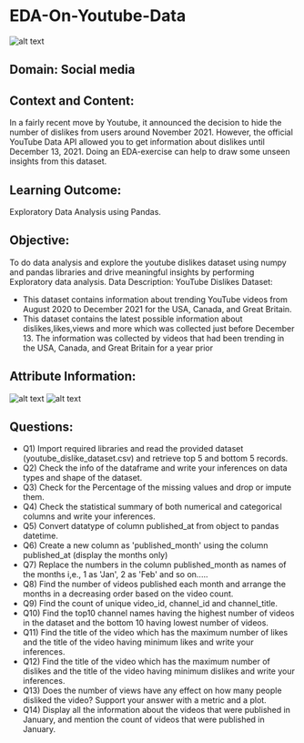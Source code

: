 # EDA-On-Youtube-Data
![alt text](https://user-images.githubusercontent.com/130181481/233555419-911058ff-6e3c-4fee-93de-9502374ceed3.jpeg)
## Domain: Social media
## Context and Content:
In a fairly recent move by Youtube, it announced the decision to hide the
number of dislikes from users around November 2021. However, the official YouTube Data API allowed you to
get information about dislikes until December 13, 2021. Doing an EDA-exercise can help to draw some unseen
insights from this dataset.
## Learning Outcome:
Exploratory Data Analysis using Pandas.
## Objective:
To do data analysis and explore the youtube dislikes dataset using numpy and pandas libraries and drive
meaningful insights by performing Exploratory data analysis.
Data Description:
YouTube Dislikes Dataset:
- This dataset contains information about trending YouTube videos from August 2020 to December 2021
for the USA, Canada, and Great Britain.
- This dataset contains the latest possible information about dislikes,likes,views and more which was
collected just before December 13. The information was collected by videos that had been trending in
the USA, Canada, and Great Britain for a year prior
## Attribute Information:
![alt text](https://user-images.githubusercontent.com/130181481/233554787-9ddfaf90-0247-4313-991d-6bab86ab6354.png)
![alt text](https://user-images.githubusercontent.com/130181481/233555058-08705272-3e6f-4ee8-9380-e1d70856de2e.png)

## Questions:
- Q1) Import required libraries and read the provided dataset (youtube_dislike_dataset.csv) and retrieve top 5 and bottom 5 records.
- Q2) Check the info of the dataframe and write your inferences on data types and shape of the dataset.
- Q3) Check for the Percentage of the missing values and drop or impute them.
- Q4) Check the statistical summary of both numerical and categorical columns and write your inferences.
- Q5) Convert datatype of column published_at from object to pandas datetime.
- Q6) Create a new column as 'published_month' using the column published_at (display the months only)
- Q7) Replace the numbers in the column published_month as names of the months i,e., 1 as 'Jan', 2 as 'Feb' and so on.....
- Q8) Find the number of videos published each month and arrange the months in a decreasing order based on the video count.
- Q9) Find the count of unique video_id, channel_id and channel_title.
- Q10) Find the top10 channel names having the highest number of videos in the dataset and the bottom 10 having lowest number of videos.
- Q11) Find the title of the video which has the maximum number of likes and the title of the video having minimum likes and write your inferences.
- Q12) Find the title of the video which has the maximum number of dislikes and the title of the video having minimum dislikes and write your inferences.
- Q13) Does the number of views have any effect on how many people disliked the video? Support your answer with a metric and a plot.
- Q14) Display all the information about the videos that were published in January, and mention the count of videos that were published in January.
